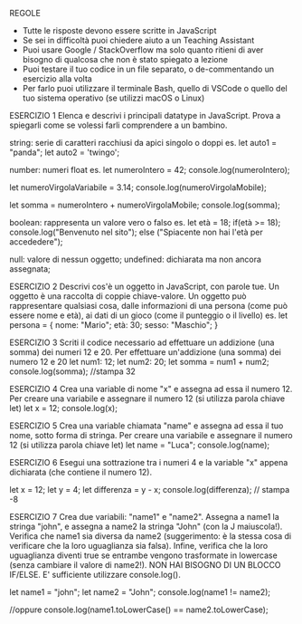 REGOLE
- Tutte le risposte devono essere scritte in JavaScript
- Se sei in difficoltà puoi chiedere aiuto a un Teaching Assistant
- Puoi usare Google / StackOverflow ma solo quanto ritieni di aver bisogno di qualcosa che non è stato spiegato a lezione
- Puoi testare il tuo codice in un file separato, o de-commentando un esercizio alla volta
- Per farlo puoi utilizzare il terminale Bash, quello di VSCode o quello del tuo sistema operativo (se utilizzi macOS o Linux)


ESERCIZIO 1
Elenca e descrivi i principali datatype in JavaScript. Prova a spiegarli come se volessi farli comprendere a un bambino.

string: serie di caratteri racchiusi da apici singolo o doppi
es.
   let auto1 = "panda";
   let auto2 = 'twingo';

number: numeri float
es. 
   let numeroIntero = 42;
   console.log(numeroIntero);

   let numeroVirgolaVariabile = 3.14;
   console.log(numeroVirgolaMobile);

   let somma = numeroIntero + numeroVirgolaMobile;
   console.log(somma);

boolean: rappresenta  un valore vero o falso
es.
   let età = 18;
   if(età >= 18);
   console.log("Benvenuto nel sito");
   else ("Spiacente non hai l'età per accededere");

null: valore di nessun oggetto; 
undefined: dichiarata ma non ancora assegnata;


ESERCIZIO 2
Descrivi cos'è un oggetto in JavaScript, con parole tue.
Un oggetto è una raccolta di coppie chiave-valore. Un oggetto può rappresentare qualsiasi cosa, dalle informazioni di una persona (come può essere nome e età),
ai dati di un gioco (come il punteggio o il livello)
es.
   let persona = {
     nome: "Mario";
     età: 30;
     sesso: "Maschio";
   }


ESERCIZIO 3
Scriti il codice necessario ad effettuare un addizione (una somma) dei numeri 12 e 20.
Per effettuare un'addizione (una somma) dei numero 12 e 20
   let num1: 12;
   let num2: 20;
   let somma = num1 + num2;
   console.log(somma); //stampa 32


ESERCIZIO 4
Crea una variable di nome "x" e assegna ad essa il numero 12.
Per creare una variabile e assegnare il numero 12 (si utilizza parola chiave let)
   let x = 12;
   console.log(x);


ESERCIZIO 5
Crea una variable chiamata "name" e assegna ad essa il tuo nome, sotto forma di stringa.
Per creare una variabile e assegnare il numero 12 (si utilizza parola chiave let)
   let name = "Luca";
   console.log(name);


ESERCIZIO 6
Esegui una sottrazione tra i numeri 4 e la variable "x" appena dichiarata (che contiene il numero 12).

   let x = 12;
   let y = 4;
   let differenza = y - x;
   console.log(differenza); // stampa -8


ESERCIZIO 7
Crea due variabili: "name1" e "name2". Assegna a name1 la stringa "john", e assegna a name2 la stringa "John" (con la J maiuscola!).
Verifica che name1 sia diversa da name2 (suggerimento: è la stessa cosa di verificare che la loro uguaglianza sia falsa).
Infine, verifica che la loro uguaglianza diventi true se entrambe vengono trasformate in lowercase (senza cambiare il valore di name2!).
NON HAI BISOGNO DI UN BLOCCO IF/ELSE. E' sufficiente utilizzare console.log().

   let name1 = "john";
   let name2 = "John";
   console.log(name1 != name2); 

   //oppure
   console.log(name1.toLowerCase() == name2.toLowerCase);


   

